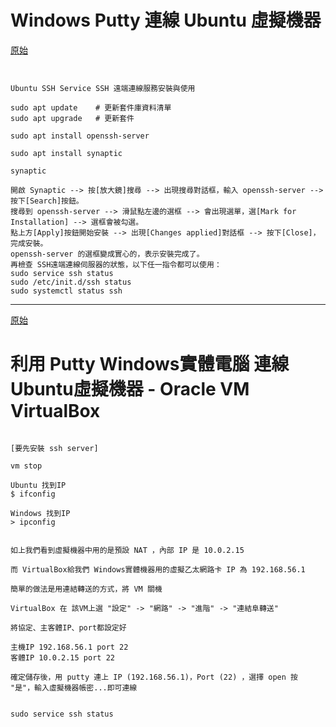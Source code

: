 # Windows Putty 連線 Ubuntu 虛擬機器
[原始](http://seansharingblog.blogspot.com/2019/05/ubuntu-ssh-server-install.html "Putty WinToUbuntu" )


```


Ubuntu SSH Service SSH 遠端連線服務安裝與使用

sudo apt update    # 更新套件庫資料清單
sudo apt upgrade   # 更新套件

sudo apt install openssh-server

sudo apt install synaptic

synaptic

開啟 Synaptic --> 按[放大鏡]搜尋 --> 出現搜尋對話框，輸入 openssh-server --> 按下[Search]按鈕。
搜尋到 openssh-server --> 滑鼠點左邊的選框 --> 會出現選單，選[Mark for Installation] --> 選框會被勾選。
點上方[Apply]按鈕開始安裝 --> 出現[Changes applied]對話框 --> 按下[Close]，完成安裝。
openssh-server 的選框變成實心的，表示安裝完成了。
再檢查 SSH遠端連線伺服器的狀態，以下任一指令都可以使用：
sudo service ssh status
sudo /etc/init.d/ssh status
sudo systemctl status ssh
```

----------------------------------
[原始](https://kanchengzxdfgcv.blogspot.com/2015/10/putty-windows-ubuntu-oracle-vm.html "Putty WinToUbuntu" )


# 利用 Putty Windows實體電腦 連線 Ubuntu虛擬機器 - Oracle VM VirtualBox
```

[要先安裝 ssh server]

vm stop

Ubuntu 找到IP
$ ifconfig

Windows 找到IP
> ipconfig


如上我們看到虛擬機器中用的是預設 NAT ，內部 IP 是 10.0.2.15

而 VirtualBox給我們 Windows實體機器用的虛擬乙太網路卡 IP 為 192.168.56.1

簡單的做法是用連結轉送的方式，將 VM 關機

VirtualBox 在 該VM上選 "設定" -> "網路" -> "進階" -> "連結阜轉送"

將協定、主客體IP、port都設定好

主機IP 192.168.56.1 port 22
客體IP 10.0.2.15 port 22

確定儲存後，用 putty 連上 IP (192.168.56.1)，Port (22) ，選擇 open 按 "是"，輸入虛擬機器帳密...即可連線


sudo service ssh status

```
